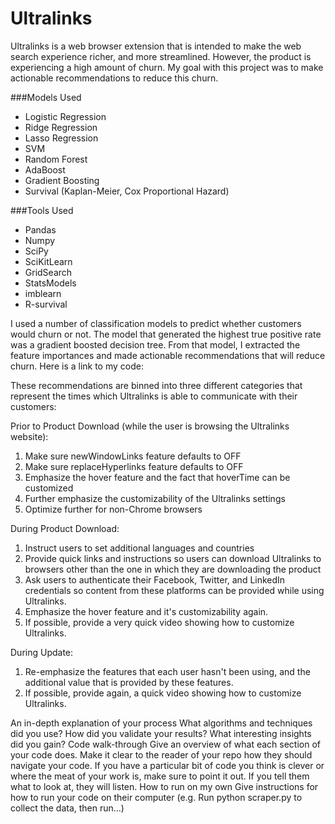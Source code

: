 # Ultralinks

Ultralinks is a web browser extension that is intended to make the web search experience richer, and more streamlined. However,
the product is experiencing a high amount of churn. My goal with this project was to make actionable recommendations to reduce
this churn. 

###Models Used
* Logistic Regression
* Ridge Regression
* Lasso Regression
* SVM
* Random Forest
* AdaBoost
* Gradient Boosting
* Survival (Kaplan-Meier, Cox Proportional Hazard)

###Tools Used
* Pandas
* Numpy
* SciPy
* SciKitLearn
* GridSearch
* StatsModels
* imblearn
* R-survival

I used a number of classification models to predict whether customers would churn or not. The model that generated the highest
true positive rate was a gradient boosted decision tree. From that model, I extracted the feature importances and made
actionable recommendations that will reduce churn. Here is a link to my code:

These recommendations are binned into three different categories that represent the times which Ultralinks is able to communicate
with their customers:

Prior to Product Download (while the user is browsing the Ultralinks website):
1.  Make sure newWindowLinks feature defaults to OFF
2.  Make sure replaceHyperlinks feature defaults to OFF
3.  Emphasize the hover feature and the fact that hoverTime can be customized
4.  Further emphasize the customizability of the Ultralinks settings
5.  Optimize further for non-Chrome browsers

During Product Download:
1. Instruct users to set additional languages and countries
2. Provide quick links and instructions so users can download Ultralinks to browsers other than the one in which they are
downloading the product
3. Ask users to authenticate their Facebook, Twitter, and LinkedIn credentials so content from these platforms can be provided
while using Ultralinks.
4. Emphasize the hover feature and it's customizability again.
5. If possible, provide a very quick video showing how to customize Ultralinks.

During Update:
1. Re-emphasize the features that each user hasn't been using, and the additional value that is provided by these features.
2. If possible, provide again, a quick video showing how to customize Ultralinks. 


An in-depth explanation of your process
What algorithms and techniques did you use?
How did you validate your results?
What interesting insights did you gain?
Code walk-through
Give an overview of what each section of your code does.
Make it clear to the reader of your repo how they should navigate your code.
If you have a particular bit of code you think is clever or where the meat of your work is, make sure to point it out. If you tell them what to look at, they will listen.
How to run on my own
Give instructions for how to run your code on their computer (e.g. Run python scraper.py to collect the data, then run...)
